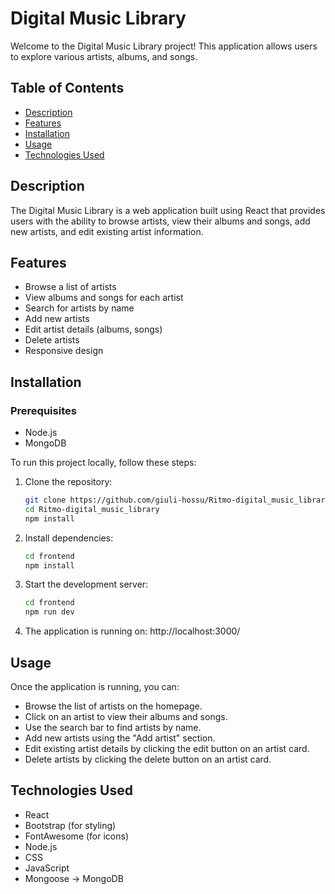 # Digital Music Library

Welcome to the Digital Music Library project! This application allows users to explore various artists, albums, and songs.

## Table of Contents

- [Description](#description)
- [Features](#features)
- [Installation](#installation)
- [Usage](#usage)
- [Technologies Used](#technologies-used)


## Description

The Digital Music Library is a web application built using React that provides users with the ability to browse artists, view their albums and songs, add new artists, and edit existing artist information.

## Features

- Browse a list of artists
- View albums and songs for each artist
- Search for artists by name
- Add new artists
- Edit artist details (albums, songs)
- Delete artists
- Responsive design 

## Installation

### Prerequisites
- Node.js
- MongoDB

To run this project locally, follow these steps:

1. Clone the repository:

   ```bash
   git clone https://github.com/giuli-hossu/Ritmo-digital_music_library.git
   cd Ritmo-digital_music_library
   npm install

2. Install dependencies:

   ```bash
   cd frontend
   npm install

3. Start the development server:

   ```bash
   cd frontend
   npm run dev

4. The application is running on: http://localhost:3000/

## Usage
Once the application is running, you can:

- Browse the list of artists on the homepage.
- Click on an artist to view their albums and songs.
- Use the search bar to find artists by name.
- Add new artists using the "Add artist" section.
- Edit existing artist details by clicking the edit button on an artist card.
- Delete artists by clicking the delete button on an artist card.

## Technologies Used
- React
- Bootstrap (for styling)
- FontAwesome (for icons)
- Node.js 
- CSS
- JavaScript
- Mongoose -> MongoDB
